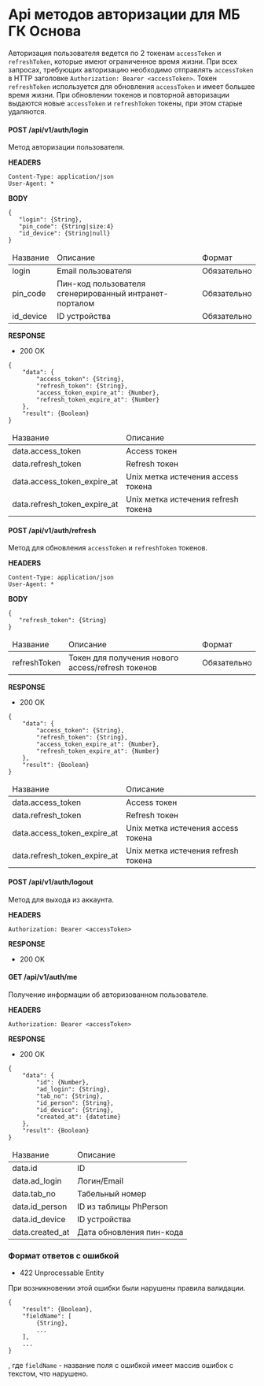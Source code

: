# Api методов авторизации  для МБ ГК Основа

Авторизация пользователя ведется по 2 токенам `accessToken` и `refreshToken`, которые имеют ограниченное время жизни. 
При всех запросах, требующих авторизацию необходимо отправлять `accessToken` в HTTP заголовке 
`Authorization: Bearer <accessToken>`. Токен `refreshToken` используется для обновления `accessToken` и имеет большее 
время жизни. При обновлении токенов и повторной авторизации выдаются новые `accessToken` и `refreshToken` токены, при 
этом старые удаляются.

#### POST /api/v1/auth/login

Метод авторизации пользователя.

<b>HEADERS</b>

```
Content-Type: application/json
User-Agent: *
```
 
<b>BODY</b>
 ```
{
    "login": {String},
    "pin_code": {String|size:4}
    "id_device": {String|null}
}
 ```

<table>
    <thead>
        <tr>
            <td>Название</td>
            <td>Описание</td>
            <td>Формат</td>
        </tr>
    </thead>
    <tbody>
        <tr>
            <td>login</td>
            <td>Email пользователя</td>
            <td>Обязательно</td>
        </tr>
        <tr>
            <td>pin_code</td>
            <td>Пин-код пользователя сгенерированный интранет-порталом</td>
            <td>Обязательно</td>
        </tr>
        <tr>
            <td>id_device</td>
            <td>ID устройства</td>
            <td>Обязательно</td>
        </tr>
    </tbody>
</table>

<b>RESPONSE</b>

+ 200 OK

```
{
    "data": {
        "access_token": {String},
        "refresh_token": {String},
        "access_token_expire_at": {Number},
        "refresh_token_expire_at": {Number}
    },
    "result": {Boolean}
}
```
<table>
    <thead>
        <tr>
            <td>Название</td>
            <td>Описание</td>
        </tr>
    </thead>
    <tbody>
         <tr>
            <td>data.access_token</td>
            <td>Access токен</td>
        </tr>
        <tr>
            <td>data.refresh_token</td>
            <td>Refresh токен</td>
        </tr>
        <tr>
            <td>data.access_token_expire_at</td>
            <td>Unix метка истечения access токена</td>
        </tr>
        <tr>
            <td>data.refresh_token_expire_at</td>
            <td>Unix метка истечения refresh токена</td>
        </tr>
    </tbody>
</table>

#### POST /api/v1/auth/refresh

Метод для обновления `accessToken` и `refreshToken` токенов.

<b>HEADERS</b>

```
Content-Type: application/json
User-Agent: *
```
 
<b>BODY</b>
 ```
{
    "refresh_token": {String}
}
 ```

<table>
    <thead>
        <tr>
            <td>Название</td>
            <td>Описание</td>
            <td>Формат</td>
        </tr>
    </thead>
    <tbody>
        <tr>
            <td>refreshToken</td>
            <td>Токен для получения нового access/refresh токенов</td>
            <td>Обязательно</td>
        </tr>
    </tbody>
</table>

<b>RESPONSE</b>

+ 200 OK

```
{
    "data": {
        "access_token": {String},
        "refresh_token": {String},
        "access_token_expire_at": {Number},
        "refresh_token_expire_at": {Number}
    },
    "result": {Boolean}
}
```
<table>
    <thead>
        <tr>
            <td>Название</td>
            <td>Описание</td>
        </tr>
    </thead>
    <tbody>
         <tr>
            <td>data.access_token</td>
            <td>Access токен</td>
        </tr>
        <tr>
            <td>data.refresh_token</td>
            <td>Refresh токен</td>
        </tr>
        <tr>
            <td>data.access_token_expire_at</td>
            <td>Unix метка истечения access токена</td>
        </tr>
        <tr>
            <td>data.refresh_token_expire_at</td>
            <td>Unix метка истечения refresh токена</td>
        </tr>
    </tbody>
</table>

#### POST /api/v1/auth/logout

Метод для выхода из аккаунта.

<b>HEADERS</b>

```
Authorization: Bearer <accessToken>
```

<b>RESPONSE</b>

+ 200 OK


#### GET /api/v1/auth/me

Получение информации об авторизованном пользователе.

<b>HEADERS</b>

```
Authorization: Bearer <accessToken>
```

<b>RESPONSE</b>

+ 200 OK

```
{
    "data": {
        "id": {Number},
        "ad_login": {String},
        "tab_no": {String},
        "id_person": {String},
        "id_device": {String},
        "created_at": {datetime}
    },
    "result": {Boolean}
}
```

<table>
    <thead>
        <tr>
            <td>Название</td>
            <td>Описание</td>
        </tr>
    </thead>
    <tbody>
         <tr>
            <td>data.id</td>
            <td>ID</td>
        </tr>
        <tr>
            <td>data.ad_login</td>
            <td>Логин/Email</td>
        </tr>
        <tr>
            <td>data.tab_no</td>
            <td>Табельный номер</td>
        </tr>
        <tr>
            <td>data.id_person</td>
            <td>ID из таблицы PhPerson</td>
        </tr>
        <tr>
            <td>data.id_device</td>
            <td>ID устройства</td>
        </tr>
        <tr>
            <td>data.created_at</td>
            <td>Дата обновления пин-кода</td>
        </tr>
    </tbody>
</table>

### Формат ответов с ошибкой

+ 422 Unprocessable Entity

При возникновении этой ошибки были нарушены правила валидации. 

```
{
    "result": {Boolean},
    "fieldName": [
        {String},
        ...
    ],
    ...
}
```
, где `fieldName` - название поля с ошибкой имеет массив ошибок с текстом, что нарушено.



